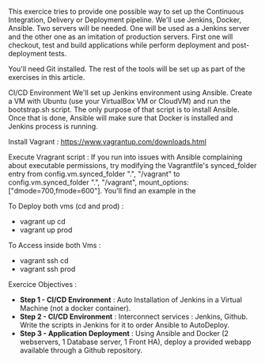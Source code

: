This exercice tries to provide one possible way to set up the Continuous Integration, Delivery or Deployment pipeline. We'll use Jenkins, Docker, Ansible. Two servers will be needed. One will be used as a Jenkins server and the other one as an imitation of production servers. First one will checkout, test and build applications while perform deployment and post-deployment tests.

You'll need Git installed. The rest of the tools will be set up as part of the exercises in this article.

CI/CD Environment
We'll set up Jenkins environment using Ansible. Create a VM with Ubuntu (use your VirtualBox VM or CloudVM) and run the bootstrap.sh script. The only purpose of that script is to install Ansible. Once that is done, Ansible will make sure that Docker is installed and Jenkins process is running.

Install Vagrant :
https://www.vagrantup.com/downloads.html

Execute Vragrant script :
If you run into issues with Ansible complaining about executable permissions, try modifying the Vagrantfile's synced_folder entry from config.vm.synced_folder ".", "/vagrant" to
config.vm.synced_folder ".", "/vagrant", mount_options: ["dmode=700,fmode=600"]. You'll find an example in the

To Deploy both vms (cd and prod) :
* vagrant up cd
* vagrant up prod

To Access inside both Vms :
* vagrant ssh cd
* vagrant ssh prod


Exercice Objectives :
* **Step 1 - CI/CD Environment** : Auto Installation of Jenkins in a Virtual Machine (not a docker container). 
* **Step 2 - CI/CD Environment** : Interconnect services : Jenkins, Github. Write the scripts in Jenkins for it to order Ansible to AutoDeploy. 
* **Step 3 - Application Deployment** : Using Ansible and Docker (2 webservers, 1 Database server, 1 Front HA), deploy a provided webapp available through a Github repository.

